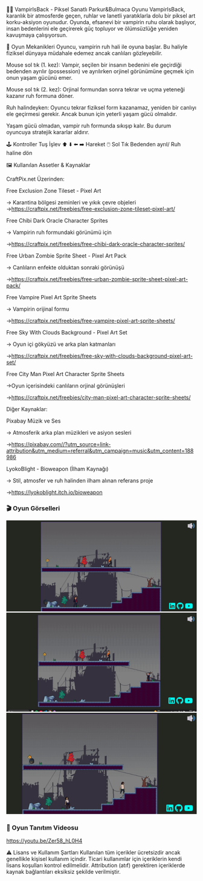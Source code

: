 
🧛‍♂️ VampirIsBack - Piksel Sanatlı Parkur&Bulmaca Oyunu
VampirIsBack, karanlık bir atmosferde geçen, ruhlar ve lanetli yaratıklarla dolu bir piksel art korku-aksiyon oyunudur. Oyunda, efsanevi bir vampirin ruhu olarak başlıyor, insan bedenlerini ele geçirerek güç topluyor ve ölümsüzlüğe yeniden kavuşmaya çalışıyorsun.

🧠 Oyun Mekanikleri
Oyuncu, vampirin ruh hali ile oyuna başlar. Bu haliyle fiziksel dünyaya müdahale edemez ancak canlıları gözleyebilir.

Mouse sol tık (1. kez): Vampir, seçilen bir insanın bedenini ele geçirdiği bedenden ayrılır (possession) ve ayrılırken orjinel görünümüne geçmek için onun yaşam gücünü emer.

Mouse sol tık (2. kez): Orjinal formundan sonra tekrar ve uçma yeteneği kazanır ruh formuna döner.

Ruh halindeyken: Oyuncu tekrar fiziksel form kazanamaz, yeniden bir canlıyı ele geçirmesi gerekir. Ancak bunun için yeterli yaşam gücü olmalıdır.

Yaşam gücü olmadan, vampir ruh formunda sıkışıp kalır. Bu durum oyuncuya stratejik kararlar aldırır.

🕹️ Kontroller
Tuş	İşlev
⬆️ ⬇️ ⬅️ ➡️	Hareket
🖱️ Sol Tık	 Bedenden ayrıl/ Ruh haline dön


🖼️ Kullanılan Assetler & Kaynaklar

CraftPix.net Üzerinden:

Free Exclusion Zone Tileset - Pixel Art

→ Karantina bölgesi zeminleri ve yıkık çevre objeleri
→https://craftpix.net/freebies/free-exclusion-zone-tileset-pixel-art/

Free Chibi Dark Oracle Character Sprites

→ Vampirin ruh formundaki görünümü için

→https://craftpix.net/freebies/free-chibi-dark-oracle-character-sprites/

Free Urban Zombie Sprite Sheet - Pixel Art Pack

→ Canlıların enfekte olduktan sonraki görünüşü

→https://craftpix.net/freebies/free-urban-zombie-sprite-sheet-pixel-art-pack/

Free Vampire Pixel Art Sprite Sheets

→ Vampirin orijinal formu

→https://craftpix.net/freebies/free-vampire-pixel-art-sprite-sheets/

Free Sky With Clouds Background - Pixel Art Set

→ Oyun içi gökyüzü ve arka plan katmanları

→https://craftpix.net/freebies/free-sky-with-clouds-background-pixel-art-set/

Free City Man Pixel Art Character Sprite Sheets

→Oyun içerisindeki canlıların orjinal görünüşleri

→https://craftpix.net/freebies/city-man-pixel-art-character-sprite-sheets/

Diğer Kaynaklar:

Pixabay Müzik ve Ses

→ Atmosferik arka plan müzikleri ve asiyon sesleri

→https://pixabay.com//?utm_source=link-attribution&utm_medium=referral&utm_campaign=music&utm_content=188986

LyokoBlight - Bioweapon (İlham Kaynağı)

→ Stil, atmosfer ve ruh halinden ilham alınan referans proje

→https://lyokoblight.itch.io/bioweapon


### 🎬 Oyun Görselleri

![Ana Menü](assets/gameplay_screenshot1.png)
![Vampir Bedeni Ele Geçiriyor](assets/gameplay_screenshot2.png)
![Ruh Formu](assets/gameplay_screenshot3.png)

### 🎥 Oyun Tanıtım Videosu

https://youtu.be/Zer58_hL0H4
  
⚠️ Lisans ve Kullanım Şartları
Kullanılan tüm içerikler ücretsizdir ancak genellikle kişisel kullanım içindir. 
Ticari kullanımlar için içeriklerin kendi lisans koşulları kontrol edilmelidir. 
Attribution (atıf) gerektiren içeriklerde kaynak bağlantıları eksiksiz şekilde verilmiştir.

